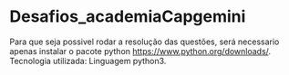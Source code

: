 # Desafios_academiaCapgemini

Para que seja possivel rodar a resolução das questões, será necessario 
apenas instalar o pacote python <https://www.python.org/downloads/>.
Tecnologia utilizada: Linguagem python3. 
